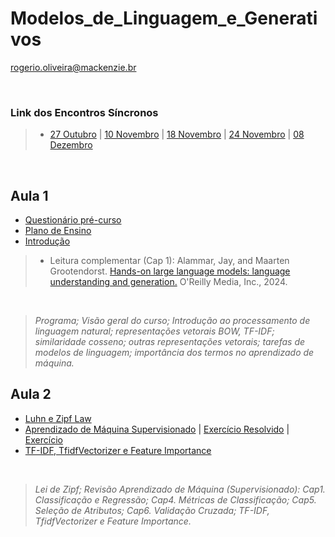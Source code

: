 # Modelos_de_Linguagem_e_Generativos
rogerio.oliveira@mackenzie.br

<br>

### **Link dos Encontros Síncronos**

> * [27 Outubro](https://teams.microsoft.com/l/meetup-join/19%3ameeting_YTgyOGU2YTgtYTNjNi00ZTFjLWJjNDItOWJlODk3NzY4ZmVj%40thread.v2/0?context=%7b%22Tid%22%3a%2251da9440-4e5e-47b3-8e5c-4817f6f43c04%22%2c%22Oid%22%3a%22e7fc012e-6f57-4879-9416-93179af90e74%22%7d)
| [10 Novembro](https://teams.microsoft.com/l/meetup-join/19%3ameeting_YTgyOGU2YTgtYTNjNi00ZTFjLWJjNDItOWJlODk3NzY4ZmVj%40thread.v2/0?context=%7b%22Tid%22%3a%2251da9440-4e5e-47b3-8e5c-4817f6f43c04%22%2c%22Oid%22%3a%22e7fc012e-6f57-4879-9416-93179af90e74%22%7d)
| [18 Novembro](https://teams.microsoft.com/l/meetup-join/19%3ameeting_YTgyOGU2YTgtYTNjNi00ZTFjLWJjNDItOWJlODk3NzY4ZmVj%40thread.v2/0?context=%7b%22Tid%22%3a%2251da9440-4e5e-47b3-8e5c-4817f6f43c04%22%2c%22Oid%22%3a%22e7fc012e-6f57-4879-9416-93179af90e74%22%7d)
| [24 Novembro](https://teams.microsoft.com/l/meetup-join/19%3ameeting_YTgyOGU2YTgtYTNjNi00ZTFjLWJjNDItOWJlODk3NzY4ZmVj%40thread.v2/0?context=%7b%22Tid%22%3a%2251da9440-4e5e-47b3-8e5c-4817f6f43c04%22%2c%22Oid%22%3a%22e7fc012e-6f57-4879-9416-93179af90e74%22%7d)
| [08 Dezembro](https://teams.microsoft.com/l/meetup-join/19%3ameeting_YjZmNzVkYTUtNTI4NS00ZTEzLThlNzEtNThjYzM4ZDc3ZTQz%40thread.v2/0?context=%7b%22Tid%22%3a%2251da9440-4e5e-47b3-8e5c-4817f6f43c04%22%2c%22Oid%22%3a%22e7fc012e-6f57-4879-9416-93179af90e74%22%7d)

<br>

## Aula 1

* [Questionário pré-curso](https://forms.gle/LkD3H8LBB6GpvZLv7)
* [Plano de Ensino](https://github.com/Rogerio-mack/Modelos_de_Linguagem_e_Generativos/blob/main/Plano_de_Ensino_Modelos_de_Linguagem_e_Generativos_20250416.pdf)
* [Introdução](https://colab.research.google.com/github/Rogerio-mack/Modelos_de_Linguagem_e_Generativos/blob/main/MLG_01_Introducao.ipynb)

> * Leitura complementar (Cap 1): Alammar, Jay, and Maarten Grootendorst. [Hands-on large language models: language understanding and generation.](https://github.com/Rogerio-mack/Modelos_de_Linguagem_e_Generativos/blob/main/Hands-On-LLM/Jay%20Alammar%2C%20Maarten%20Grootendorst%20-%20Hands-On%20Large%20Language%20Models_%20Language%20Understanding%20and%20Generation%20(2024%2C%20O%E2%80%99Reilly%20Media)%20-%20libgen.pdf) O'Reilly Media, Inc., 2024.
<br>

> *Programa; Visão geral do curso; Introdução ao processamento de linguagem natural; representações vetorais BOW, TF-IDF; similaridade cosseno; outras representações vetorais; tarefas de modelos de linguagem; importância dos termos no aprendizado de máquina.*

## Aula 2

* [Luhn e Zipf Law](https://colab.research.google.com/github/Rogerio-mack/Modelos_de_Linguagem_e_Generativos/blob/main/Zipf_Law.ipynb) 
* [Aprendizado de Máquina Supervisionado](https://github.com/Rogerio-mack/Machine-Learning-I) | [Exercício Resolvido](https://colab.research.google.com/github/Rogerio-mack/Modelos_de_Linguagem_e_Generativos/blob/main/MLG_02_ML_Supervisionado_review.ipynb) | [Exercício](https://colab.research.google.com/github/Rogerio-mack/Modelos_de_Linguagem_e_Generativos/blob/main/MLG_02_ML_Supervisionado_exercicio.ipynb)
* [TF-IDF, TfidfVectorizer e Feature Importance](https://colab.research.google.com/github/Rogerio-mack/Modelos_de_Linguagem_e_Generativos/blob/main/TFIDF_Feature_Importance.ipynb)

<br>

> *Lei de Zipf; Revisão Aprendizado de Máquina (Supervisionado): Cap1. Classificação e Regressão; Cap4. Métricas de Classificação; Cap5. Seleção de Atributos; Cap6. Validação Cruzada; TF-IDF, TfidfVectorizer e Feature Importance.*




